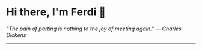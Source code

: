 <h1>Hi there, I'm Ferdi 👋</h1>

<p><em>
  "The pain of parting is nothing to the joy of meeting again." — Charles Dickens
</em></p>

---
